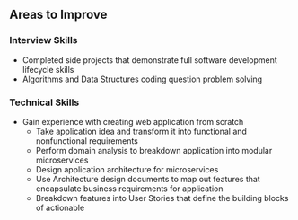 ## Areas to Improve
### Interview Skills
- Completed side projects that demonstrate full software development lifecycle skills
- Algorithms and Data Structures coding question problem solving
### Technical Skills
- Gain experience with creating web application from scratch
	- Take application idea and transform it into functional and nonfunctional requirements
	- Perform domain analysis to breakdown application into modular microservices
	- Design application architecture for microservices
	- Use Architecture design documents to map out features that encapsulate business requirements for application
	- Breakdown features into User Stories that define the building blocks of actionable 